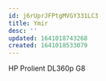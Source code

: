```yaml
---
id: j6rUprJFPtgMVGY331LC3
title: Ymir
desc: ''
updated: 1641018743268
created: 1641018533079
---
```


HP Prolient DL360p G8
